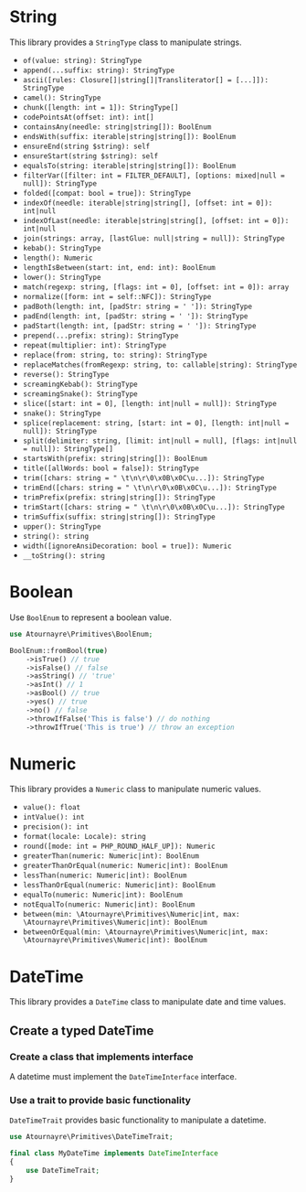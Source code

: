 # String

This library provides a `StringType` class to manipulate strings.

- `of(value: string): StringType`
- `append(...suffix: string): StringType`
- `ascii([rules: Closure[]|string[]|Transliterator[] = [...]]): StringType`
- `camel(): StringType`
- `chunk([length: int = 1]): StringType[]`
- `codePointsAt(offset: int): int[]`
- `containsAny(needle: string|string[]): BoolEnum`
- `endsWith(suffix: iterable|string|string[]): BoolEnum`
- `ensureEnd(string $string): self`
- `ensureStart(string $string): self`
- `equalsTo(string: iterable|string|string[]): BoolEnum`
- `filterVar([filter: int = FILTER_DEFAULT], [options: mixed|null = null]): StringType`
- `folded([compat: bool = true]): StringType`
- `indexOf(needle: iterable|string|string[], [offset: int = 0]): int|null`
- `indexOfLast(needle: iterable|string|string[], [offset: int = 0]): int|null`
- `join(strings: array, [lastGlue: null|string = null]): StringType`
- `kebab(): StringType`
- `length(): Numeric`
- `lengthIsBetween(start: int, end: int): BoolEnum`
- `lower(): StringType`
- `match(regexp: string, [flags: int = 0], [offset: int = 0]): array`
- `normalize([form: int = self::NFC]): StringType`
- `padBoth(length: int, [padStr: string = ' ']): StringType`
- `padEnd(length: int, [padStr: string = ' ']): StringType`
- `padStart(length: int, [padStr: string = ' ']): StringType`
- `prepend(...prefix: string): StringType`
- `repeat(multiplier: int): StringType`
- `replace(from: string, to: string): StringType`
- `replaceMatches(fromRegexp: string, to: callable|string): StringType`
- `reverse(): StringType`
- `screamingKebab(): StringType`
- `screamingSnake(): StringType`
- `slice([start: int = 0], [length: int|null = null]): StringType`
- `snake(): StringType`
- `splice(replacement: string, [start: int = 0], [length: int|null = null]): StringType`
- `split(delimiter: string, [limit: int|null = null], [flags: int|null = null]): StringType[]`
- `startsWith(prefix: string|string[]): BoolEnum`
- `title([allWords: bool = false]): StringType`
- `trim([chars: string = " \t\n\r\0\x0B\x0C\u...]): StringType`
- `trimEnd([chars: string = " \t\n\r\0\x0B\x0C\u...]): StringType`
- `trimPrefix(prefix: string|string[]): StringType`
- `trimStart([chars: string = " \t\n\r\0\x0B\x0C\u...]): StringType`
- `trimSuffix(suffix: string|string[]): StringType`
- `upper(): StringType`
- `string(): string`
- `width([ignoreAnsiDecoration: bool = true]): Numeric`
- `__toString(): string`

# Boolean

Use `BoolEnum` to represent a boolean value.

```php
use Atournayre\Primitives\BoolEnum;

BoolEnum::fromBool(true)
    ->isTrue() // true
    ->isFalse() // false
    ->asString() // 'true'
    ->asInt() // 1
    ->asBool() // true
    ->yes() // true
    ->no() // false
    ->throwIfFalse('This is false') // do nothing
    ->throwIfTrue('This is true') // throw an exception
```
# Numeric

This library provides a `Numeric` class to manipulate numeric values.

- `value(): float`
- `intValue(): int`
- `precision(): int`
- `format(locale: Locale): string`
- `round([mode: int = PHP_ROUND_HALF_UP]): Numeric`
- `greaterThan(numeric: Numeric|int): BoolEnum`
- `greaterThanOrEqual(numeric: Numeric|int): BoolEnum`
- `lessThan(numeric: Numeric|int): BoolEnum`
- `lessThanOrEqual(numeric: Numeric|int): BoolEnum`
- `equalTo(numeric: Numeric|int): BoolEnum`
- `notEqualTo(numeric: Numeric|int): BoolEnum`
- `between(min: \Atournayre\Primitives\Numeric|int, max: \Atournayre\Primitives\Numeric|int): BoolEnum`
- `betweenOrEqual(min: \Atournayre\Primitives\Numeric|int, max: \Atournayre\Primitives\Numeric|int): BoolEnum`

# DateTime

This library provides a `DateTime` class to manipulate date and time values.

## Create a typed DateTime

### Create a class that implements interface
A datetime must implement the `DateTimeInterface` interface.

### Use a trait to provide basic functionality
`DateTimeTrait` provides basic functionality to manipulate a datetime.

```php
use Atournayre\Primitives\DateTimeTrait;

final class MyDateTime implements DateTimeInterface
{
    use DateTimeTrait;
}
```
